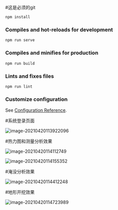 #这是必须的git


```
npm install
```

### Compiles and hot-reloads for development

```
npm run serve
```

### Compiles and minifies for production

```
npm run build
```

### Lints and fixes files

```
npm run lint
```

### Customize configuration

See [Configuration Reference](https://cli.vuejs.org/config/).

#系统登录页面

![image-20210420113922096](D:\GitHub_Code\Markdown\img\image-20210420113922096.png)

#热力图和测量分析效果

![image-20210420114112749](D:\GitHub_Code\Markdown\img\image-20210420114112749.png)

![image-20210420114155352](D:\GitHub_Code\Markdown\img\image-20210420114155352.png)

#淹没分析效果

![image-20210420114412248](C:\Users\Administrator\AppData\Roaming\Typora\typora-user-images\image-20210420114412248.png)

#地形开挖效果

![image-20210420114723989](D:\GitHub_Code\Markdown\img\image-20210420114723989.png)